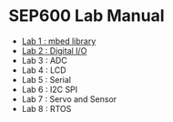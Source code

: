 # SEP600 Lab Manual

- [Lab 1 : mbed library](lab1.md)
- [Lab 2 : Digital I/O](lab2.md)
- Lab 3 : ADC
- Lab 4 : LCD
- Lab 5 : Serial
- Lab 6 : I2C SPI
- Lab 7 : Servo and Sensor
- Lab 8 : RTOS